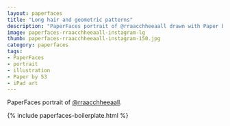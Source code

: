 ```yaml
---
layout: paperfaces
title: "Long hair and geometric patterns"
description: "PaperFaces portrait of @rraacchheeaall drawn with Paper by 53 on an iPad."
image: paperfaces-rraacchheeaall-instagram-lg
thumb: paperfaces-rraacchheeaall-instagram-150.jpg
category: paperfaces
tags: 
- PaperFaces
- portrait
- illustration
- Paper by 53
- iPad art
---
```


PaperFaces portrait of [@rraacchheeaall](http://instagram.com/rraacchheeaall).

{% include paperfaces-boilerplate.html %}